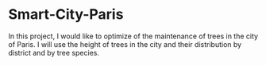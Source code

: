# Smart-City-Paris
In this project, I would like to optimize of the maintenance of trees in the city of Paris. I will use the height of trees in the city and their distribution by district and by tree species.
